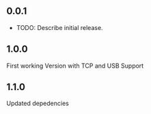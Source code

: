 ## 0.0.1

* TODO: Describe initial release.


## 1.0.0
First working Version with TCP and USB Support

## 1.1.0
Updated depedencies